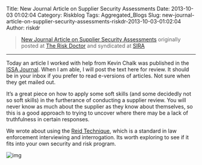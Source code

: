 Title: New Journal Article on Supplier Security Assessments
Date: 2013-10-03 01:02:04
Category: Riskblog
Tags: Aggregated_Blogs
Slug: new-journal-article-on-supplier-security-assessments-riskdr-2013-10-03-01:02:04
Author: riskdr

>[New Journal Article on Supplier Security Assessments](http://riskdr.com/2013/10/02/new-journal-article-on-supplier-security-assessments/) originally posted at [The Risk Doctor](http://riskdr.com) and syndicated at [SIRA](http://societyinforisk.org)
***
Today an article I worked with help from Kevin Chalk was published in the [ISSA Journal](http://www.issa.org/?page=ISSAJournal). When I am able, I will post the text here for review. It should be in your inbox if you prefer to read e-versions of articles. Not sure when they get mailed out.

It’s a great piece on how to apply some soft skills (and some decidedly not so soft skills) in the furtherance of conducting a supplier review. You will never know as much about the supplier as they know about themselves, so this is a good approach to trying to uncover where there may be a lack of truthfulness in certain responses.

We wrote about using the [Reid Technique](http://www.reid.com/), which is a standard in law enforcement interviewing and interrogation. Its worth exploring to see if it fits into your own security and risk program.

![img](/images/blank.png%20/></a>%20<img%20alt=)


